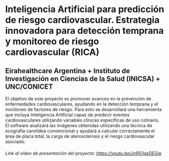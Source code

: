 # Inteligencia Artificial para predicción de riesgo cardiovascular. Estrategia innovadora para detección temprana y monitoreo de riesgo cardiovascular (RICA)
## Eirahealthcare Argentina + Instituto de Investigación en Ciencias de la Salud (INICSA) + UNC/CONICET
El objetivo de este proyecto es promover avances en la prevención de enfermedades cardiovasculares, ayudando en la detección temprana y el monitoreo de factores de riesgo. Para esto se desarrollará una herramienta que incluya Inteligencia Artificial capaz de predecir eventos cardiovasculares utilizando variables clínicas específicas de uso rutinario. El software analizará las imágenes obtenidas utilizando una técnica de ecografía carotídea convencional y ayudará a calcular correctamente el área de placa total, la carga de aterosclerosis y el riesgo cardiovascular asociado.
###### Link al vídeo de presentación del proyecto: https://youtu.be/JnRS1qeDEGw
